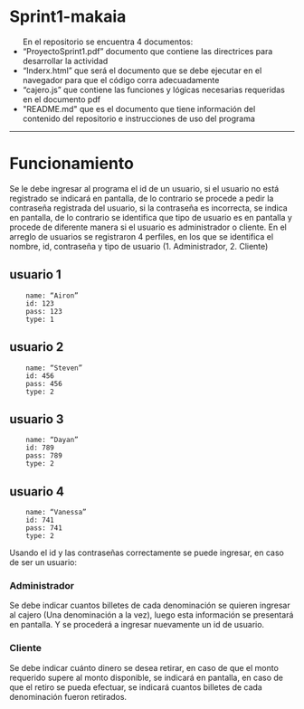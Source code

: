 # Sprint1-makaia

<ul>En el repositorio se encuentra 4 documentos:
  <li>“ProyectoSprint1.pdf” documento que contiene las directrices para desarrollar la actividad</li>
  <li>“Inderx.html” que será el documento que se debe ejecutar en el navegador para que el código corra adecuadamente</li>
  <li>“cajero.js” que contiene las funciones y lógicas necesarias requeridas en el documento pdf</li>
  <li>"README.md" que es el documento que tiene información del contenido del repositorio e instrucciones de uso del programa </li> 
</ul>

<hr>

# Funcionamiento

Se le debe ingresar al programa el id de un usuario, si el usuario no está registrado se indicará en pantalla, de lo contrario se procede a pedir la contraseña registrada del usuario, si la contraseña es incorrecta, se indica en pantalla, de lo contrario se identifica que tipo de usuario es en pantalla y procede de diferente manera si el usuario es administrador o cliente.
En el arreglo de usuarios se registraron 4 perfiles, en los que se identifica el nombre, id, contraseña y tipo de usuario (1. Administrador, 2. Cliente)

## usuario 1

    	name: “Airon”
    	id: 123
    	pass: 123
    	type: 1

## usuario 2

    	name: “Steven”
    	id: 456
    	pass: 456
    	type: 2

## usuario 3

    	name: “Dayan”
    	id: 789
    	pass: 789
    	type: 2

## usuario 4

    	name: “Vanessa”
    	id: 741
    	pass: 741
    	type: 2

Usando el id y las contraseñas correctamente se puede ingresar, en caso de ser un usuario:

### Administrador

Se debe indicar cuantos billetes de cada denominación se quieren ingresar al cajero (Una denominación a la vez), luego esta información se presentará en pantalla. Y se procederá a ingresar nuevamente un id de usuario.

### Cliente

Se debe indicar cuánto dinero se desea retirar, en caso de que el monto requerido supere al monto disponible, se indicará en pantalla, en caso de que el retiro se pueda efectuar, se indicará cuantos billetes de cada denominación fueron retirados.
